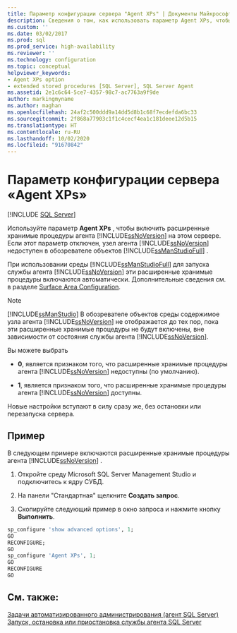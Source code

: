```yaml
---
title: Параметр конфигурации сервера "Agent XPs" | Документы Майкрософт
description: Сведения о том, как использовать параметр Agent XPs, чтобы включить расширенные хранимые процедуры агента SQL Server. Знакомство с примером, в котором используется этот параметр.
ms.custom: ''
ms.date: 03/02/2017
ms.prod: sql
ms.prod_service: high-availability
ms.reviewer: ''
ms.technology: configuration
ms.topic: conceptual
helpviewer_keywords:
- Agent XPs option
- extended stored procedures [SQL Server], SQL Server Agent
ms.assetid: 2e1c6c64-5ce7-4357-98c7-ac7763a9f9de
author: markingmyname
ms.author: maghan
ms.openlocfilehash: 24af2c500ddd9a14dd5d8b1c68f7ecdefda6bc33
ms.sourcegitcommit: 2f868a77903c1f1c4cecf4ea1c181deee12d5b15
ms.translationtype: HT
ms.contentlocale: ru-RU
ms.lasthandoff: 10/02/2020
ms.locfileid: "91670842"
---
```

# <a name="agent-xps-server-configuration-option"></a>Параметр конфигурации сервера «Agent XPs»
 [!INCLUDE [SQL Server](../../includes/applies-to-version/sqlserver.md)]

  Используйте параметр **Agent XPs** , чтобы включить расширенные хранимые процедуры агента [!INCLUDE[ssNoVersion](../../includes/ssnoversion-md.md)] на этом сервере. Если этот параметр отключен, узел агента [!INCLUDE[ssNoVersion](../../includes/ssnoversion-md.md)] недоступен в обозревателе объектов [!INCLUDE[ssManStudioFull](../../includes/ssmanstudiofull-md.md)] .  
  
 При использовании среды [!INCLUDE[ssManStudioFull](../../includes/ssmanstudiofull-md.md)] для запуска службы агента [!INCLUDE[ssNoVersion](../../includes/ssnoversion-md.md)] эти расширенные хранимые процедуры включаются автоматически. Дополнительные сведения см. в разделе [Surface Area Configuration](../../relational-databases/security/surface-area-configuration.md).  
  
> [!NOTE]  
>  [!INCLUDE[ssManStudio](../../includes/ssmanstudio-md.md)] В обозревателе объектов среды содержимое узла агента [!INCLUDE[ssNoVersion](../../includes/ssnoversion-md.md)] не отображается до тех пор, пока эти расширенные хранимые процедуры не будут включены, вне зависимости от состояния службы агента [!INCLUDE[ssNoVersion](../../includes/ssnoversion-md.md)].  
  
 Вы можете выбрать  
  
-   **0**, является признаком того, что расширенные хранимые процедуры агента [!INCLUDE[ssNoVersion](../../includes/ssnoversion-md.md)] недоступны (по умолчанию).  
  
-   **1**, является признаком того, что расширенные хранимые процедуры агента [!INCLUDE[ssNoVersion](../../includes/ssnoversion-md.md)] доступны.  
  
 Новые настройки вступают в силу сразу же, без остановки или перезапуска сервера.  
  
## <a name="example"></a>Пример
 В следующем примере включаются расширенные хранимые процедуры агента [!INCLUDE[ssNoVersion](../../includes/ssnoversion-md.md)] .  

1. Откройте среду Microsoft SQL Server Management Studio и подключитесь к ядру СУБД.

2.  На панели "Стандартная" щелкните **Создать запрос**.

3.  Скопируйте следующий пример в окно запроса и нажмите кнопку **Выполнить**. 
  
```sql 
sp_configure 'show advanced options', 1;  
GO  
RECONFIGURE;  
GO  
sp_configure 'Agent XPs', 1;  
GO  
RECONFIGURE  
GO  
```  
  
## <a name="see-also"></a>См. также:  
 [Задачи автоматизированного администрирования (агент SQL Server)](../../ssms/agent/automated-administration-tasks-sql-server-agent.md)   
 [Запуск, остановка или приостановка службы агента SQL Server](https://msdn.microsoft.com/library/c95a9759-dd30-4ab6-9ab0-087bb3bfb97c)  
  
